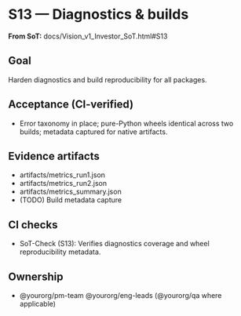 # S13 — Diagnostics & builds

**From SoT:** docs/Vision_v1_Investor_SoT.html#S13

## Goal
Harden diagnostics and build reproducibility for all packages.

## Acceptance (CI-verified)
- Error taxonomy in place; pure-Python wheels identical across two builds; metadata captured for native artifacts.

## Evidence artifacts
- artifacts/metrics_run1.json
- artifacts/metrics_run2.json
- artifacts/metrics_summary.json
- (TODO) Build metadata capture

## CI checks
- SoT-Check (S13): Verifies diagnostics coverage and wheel reproducibility metadata.

## Ownership
- @yourorg/pm-team @yourorg/eng-leads (@yourorg/qa where applicable)
